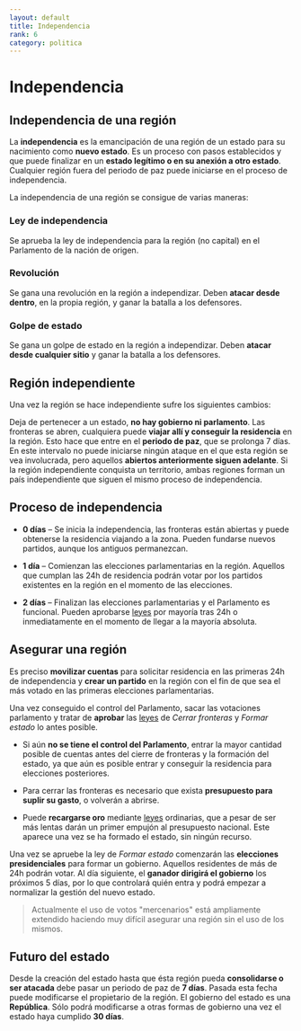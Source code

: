 ```yaml
---
layout: default
title: Independencia
rank: 6
category: politica
---
```

# Independencia

## Independencia de una región

La **independencia** es la emancipación de una región de un estado para su nacimiento como **nuevo estado**. Es un proceso con pasos establecidos y que puede finalizar en un **estado legítimo o en su anexión a otro estado**. Cualquier región fuera del periodo de paz puede iniciarse en el proceso de independencia.

La independencia de una región se consigue de varias maneras:

### Ley de independencia

Se aprueba la ley de independencia para la región (no capital) en el Parlamento de la nación de origen.

### Revolución

Se gana una revolución en la región a independizar. Deben **atacar desde dentro**, en la propia región, y ganar la batalla a los defensores.

### Golpe de estado

Se gana un golpe de estado en la región a independizar. Deben **atacar desde cualquier sitio** y ganar la batalla a los defensores.

## Región independiente

Una vez la región se hace independiente sufre los siguientes cambios:

Deja de pertenecer a un estado, **no hay gobierno ni parlamento**. Las fronteras se abren, cualquiera puede **viajar allí y conseguir la residencia** en la región. Esto hace que entre en el **periodo de paz**, que se prolonga 7 días. En este intervalo no puede iniciarse ningún ataque en el que esta región se vea involucrada, pero aquellos **abiertos anteriormente siguen adelante**. Si la región independiente conquista un territorio, ambas regiones forman un país independiente que siguen el mismo proceso de independencia.

## Proceso de independencia

- **0 días** – Se inicia la independencia, las fronteras están abiertas y puede obtenerse la residencia viajando a la zona. Pueden fundarse nuevos partidos, aunque los antiguos permanezcan.

- **1 día** – Comienzan las elecciones parlamentarias en la región. Aquellos que cumplan las 24h de residencia podrán votar por los partidos existentes en la región en el momento de las elecciones.  

- **2 días** – Finalizan las elecciones parlamentarias y el Parlamento es funcional. Pueden aprobarse [leyes](/3.-Politica/Leyes/) por mayoría tras 24h o inmediatamente en el momento de llegar a la mayoría absoluta.

## Asegurar una región

Es preciso **movilizar cuentas** para solicitar residencia en las primeras 24h de independencia y **crear un partido** en la región con el fin de que sea el más votado en las primeras elecciones parlamentarias.

Una vez conseguido el control del Parlamento, sacar las votaciones parlamento y tratar de **aprobar** las [leyes](/3.-Politica/Leyes/) de _Cerrar fronteras_ y _Formar estado_ lo antes posible.

- Si aún **no se tiene el control del Parlamento**, entrar la mayor cantidad posible de cuentas antes del cierre de fronteras y la formación del estado, ya que aún es posible entrar y conseguir la residencia para elecciones posteriores.

- Para cerrar las fronteras es necesario que exista **presupuesto para suplir su gasto**, o volverán a abrirse.

- Puede **recargarse oro** mediante [leyes](/3.-Politica/Leyes/) ordinarias, que a pesar de ser más lentas darán un primer empujón al presupuesto nacional. Este aparece una vez se ha formado el estado, sin ningún recurso.

Una vez se apruebe la ley de _Formar estado_ comenzarán las **elecciones presidenciales** para formar un gobierno. Aquellos residentes de más de 24h podrán votar. Al día siguiente, el **ganador dirigirá el gobierno** los próximos 5 días, por lo que controlará quién entra y podrá empezar a normalizar la gestión del nuevo estado.

> Actualmente el uso de votos "mercenarios" está ampliamente extendido haciendo muy difícil asegurar una región sin el uso de los mismos.

## Futuro del estado

Desde la creación del estado hasta que ésta región pueda **consolidarse o ser atacada** debe pasar un periodo de paz de **7 días**. Pasada esta fecha puede modificarse el propietario de la región. El gobierno del estado es una **República**. Sólo podrá modificarse a otras formas de gobierno una vez el estado haya cumplido **30 días**.